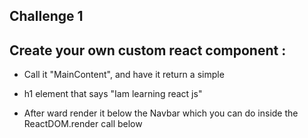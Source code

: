 ## Challenge 1

## Create your own custom react component :
- Call it "MainContent", and have it return a simple

- h1 element that says "Iam learning react js"


- After ward render it below the Navbar which you can do inside the ReactDOM.render call below